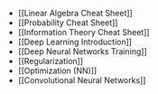 - [[Linear Algebra Cheat Sheet]]
- [[Probability Cheat Sheet]]
- [[Information Theory Cheat Sheet]]
- [[Deep Learning Introduction]]
- [[Deep Neural Networks Training]]
- [[Regularization]]
- [[Optimization (NN)]]
- [[Convolutional Neural Networks]]